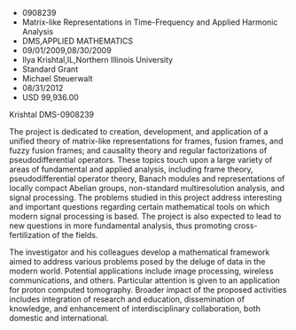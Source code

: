 
* 0908239
* Matrix-like Representations in Time-Frequency and Applied Harmonic Analysis
* DMS,APPLIED MATHEMATICS
* 09/01/2009,08/30/2009
* Ilya Krishtal,IL,Northern Illinois University
* Standard Grant
* Michael Steuerwalt
* 08/31/2012
* USD 99,936.00

Krishtal DMS-0908239

The project is dedicated to creation, development, and application of a unified
theory of matrix-like representations for frames, fusion frames, and fuzzy
fusion frames; and causality theory and regular factorizations of
pseudodifferential operators. These topics touch upon a large variety of areas
of fundamental and applied analysis, including frame theory, pseudodifferential
operator theory, Banach modules and representations of locally compact Abelian
groups, non-standard multiresolution analysis, and signal processing. The
problems studied in this project address interesting and important questions
regarding certain mathematical tools on which modern signal processing is based.
The project is also expected to lead to new questions in more fundamental
analysis, thus promoting cross-fertilization of the fields.

The investigator and his colleagues develop a mathematical framework aimed to
address various problems posed by the deluge of data in the modern world.
Potential applications include image processing, wireless communications, and
others. Particular attention is given to an application for proton computed
tomography. Broader impact of the proposed activities includes integration of
research and education, dissemination of knowledge, and enhancement of
interdisciplinary collaboration, both domestic and international.
